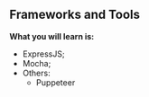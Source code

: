 ## Frameworks and Tools

**What you will learn is:**

- ExpressJS;
- Mocha;
- Others:
  - Puppeteer
